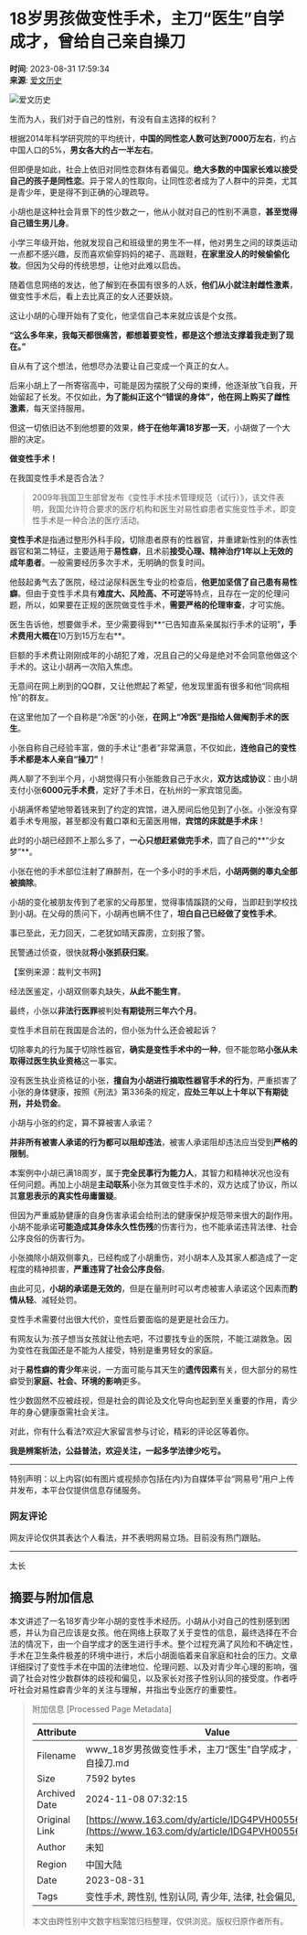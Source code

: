 # 18岁男孩做变性手术，主刀“医生”自学成才，曾给自己亲自操刀

**时间**: 2023-08-31 17:59:34  
**来源**: [爱文历史](https://www.163.com/dy/media/T1671804244702.html)  

![爱文历史](https://nimg.ws.126.net/?url=http://cms-bucket.ws.126.net/2022/1223/6e429773p00rnc6vj0008c000dw00dwc.png&thumbnail=160y160&quality=80&type=jpg)

生而为人，我们对于自己的性别，有没有自主选择的权利？

根据2014年科学研究院的平均统计，**中国的同性恋人数可达到7000万左右**，约占中国人口的5%，**男女各大约占一半左右**。

但即便是如此，社会上依旧对同性恋群体有着偏见。**绝大多数的中国家长难以接受自己的孩子是同性恋**。异于常人的性取向，让同性恋者成为了人群中的异类，尤其是青少年，更是得不到正确的心理疏导。

小胡也是这种社会背景下的性少数之一，他从小就对自己的性别不满意，**甚至觉得自己错生男儿身**。

小学三年级开始，他就发现自己和班级里的男生不一样，他对男生之间的球类运动一点都不感兴趣，反而喜欢偷穿妈妈的裙子、高跟鞋，**在家里没人的时候偷偷化妆**。但因为父母的传统思想，让他对此难以启齿。

随着信息网络的发达，他了解到在泰国有很多的人妖，**他们从小就注射雌性激素**，做变性手术后，看上去比真正的女人还要妖娆。

这让小胡的心理开始有了变化，他坚信自己本来就应该是个女孩。

**“这么多年来，我每天都很痛苦，都想着要变性，都是这个想法支撑着我走到了现在。”**

自从有了这个想法，他想尽办法要让自己变成一个真正的女人。

后来小胡上了一所寄宿高中，可能是因为摆脱了父母的束缚，他逐渐放飞自我，开始留起了长发。不仅如此，**为了能纠正这个“错误的身体”，他在网上购买了雌性激素**，每天坚持服用。

但这一切依旧达不到他想要的效果，**终于在他年满18岁那一天**，小胡做了一个大胆的决定。

**做变性手术！**

在我国变性手术是否合法？

> 2009年我国卫生部曾发布《变性手术技术管理规范（试行）》，该文件表明，我国允许符合要求的医疗机构和医生对易性癖患者实施变性手术，即变性手术是一种合法的医疗活动。

**变性手术**是指通过整形外科手段，切除患者原有的性器官，并重建新性别的体表性器官和第二特征，主要适用于**易性癖**，且术前**接受心理、精神治疗1年以上无效的成年患者**。一般需要经历多次手术，无明确的恢复时间。

他鼓起勇气去了医院，经过泌尿科医生专业的检查后，**他更加坚信了自己患有易性癖**。但由于变性手术具有**难度大、风险高、不可逆**等特点，且存在一定的伦理问题，所以，如果要在正规的医院做变性手术，**需要严格的伦理审查**，才可实施。

医生告诉他，想要做手术，至少需要得到**“已告知直系亲属拟行手术的证明”**，手术费用大概在**10万到15万左右**。

巨额的手术费让刚刚成年的小胡犯了难，况且自己的父母是绝对不会同意他做这个手术的。这让小胡再一次陷入焦虑。

无意间在网上刷到的QQ群，又让他燃起了希望，他发现里面有很多和他“同病相怜”的群友。

在这里他加了一个自称是“冷医”的小张，**在网上“冷医”是指给人做阉割手术的医生**。

小张自称自己经验丰富，做的手术让“患者”非常满意，不仅如此，**连他自己的变性手术都是本人亲自“操刀”**！

两人聊了不到半个月，小胡觉得只有小张能救自己于水火，**双方达成协议**：由小胡支付小张**6000元手术费**，定好了手术日，在杭州的一家宾馆见面。

小胡满怀希望地带着钱来到了约定的宾馆，进入房间后他见到了小张。小张没有穿着手术专用服，甚至都没有戴口罩和无菌医用帽，**宾馆的床就是手术床**！

此时的小胡已经顾不上那么多了，**一心只想赶紧做完手术**，圆了自己的**“少女梦”**。

小张在他的手术部位注射了麻醉剂，在一个多小时的手术后，**小胡两侧的睾丸全部被摘除**。

小胡的变化被朋友传到了老家的父母那里，觉得事情蹊跷的父母，当即赶到学校找到小胡。在父母的质问下，小胡再也瞒不住了，**坦白自己已经做了变性手术**。

事已至此，无力回天，二老犹如晴天霹雳，立刻报了警。

民警通过侦查，很快就**将小张抓获归案**。

【案例来源：裁判文书网】

经法医鉴定，小胡双侧睾丸缺失，**从此不能生育**。

最终，小张以**非法行医罪**被判处**有期徒刑三年六个月**。

变性手术目前在我国是合法的，但小张为什么还会被起诉？

切除睾丸的行为属于切除性器官，**确实是变性手术中的一种**，但不能忽略**小张从未取得过医生执业资格**这一事实。

没有医生执业资格证的小张，**擅自为小胡进行摘取性器官手术的行为**，严重损害了小张的身体健康，按照《刑法》第336条的规定，**应处三年以上十年以下有期徒刑，并处罚金**。

小胡与小张的约定，算不算被害人承诺？

**并非所有被害人承诺的行为都可以阻却违法**，被害人承诺阻却违法应当受到**严格的限制**。

本案例中小胡已满18周岁，属于**完全民事行为能力人**，其智力和精神状况也没有任何问题。再加上小胡是**主动联系**小张为其做变性手术的，双方达成了协议，所以其**意思表示的真实性毋庸置疑**。

但因为严重威胁健康的自身伤害承诺会给刑法的健康保护规范带来很大的副作用。小胡不能承诺**可能造成其身体永久性伤残**的伤害行为，也不能承诺违背法律、社会公序良俗的伤害行为。

小张摘除小胡双侧睾丸，已经构成了小胡重伤，对小胡本人及其家人都造成了一定程度的精神损害，**严重违背了社会公序良俗**。

由此可见，**小胡的承诺是无效的**，但是在量刑时可以考虑被害人承诺这个因素而**酌情从轻**、减轻处罚。

变性手术需要付出很大代价，变性后要面临的是更是社会压力。

有网友认为:孩子想当女孩就让他去吧，不过要找专业的医院，不能江湖救急。因为变性在我国还是不能为人接受，特别是重男轻女的家庭。

对于**易性癖的青少年**来说，一方面可能与其天生的**遗传因素**有关，但大部分的易性癖受到**家庭、社会、环境的影响**更多。

性少数固然不应被歧视，但是社会的舆论及文化导向也起到至关重要的作用，青少年的身心健康亟需社会关注。

对此，你有什么看法?欢迎大家留言参与讨论，精彩的评论区等着你。

**我是辨案析法，公益普法，欢迎关注，一起多学法律少吃亏。**

---

特别声明：以上内容(如有图片或视频亦包括在内)为自媒体平台“网易号”用户上传并发布，本平台仅提供信息存储服务。

### 网友评论
网友评论仅供其表达个人看法，并不表明网易立场。目前没有热门跟贴。

--- 

太长

## 摘要与附加信息

<!-- tcd_abstract -->
本文讲述了一名18岁青少年小胡的变性手术经历。小胡从小对自己的性别感到困惑，并认为自己应该是女孩。他在网络上获取了关于变性的信息，最终选择在不合法的情况下，由一个自学成才的医生进行手术。整个过程充满了风险和不确定性，手术在卫生条件极差的环境中进行，术后小胡面临着来自家庭和社会的压力。文章详细探讨了变性手术在中国的法律地位、伦理问题、以及对青少年心理的影响，强调了社会对性少数群体的歧视和偏见，以及家长对孩子性别认同的接受度。作者呼吁社会对易性癖青少年的关注与理解，并指出专业医疗的重要性。
<!-- tcd_abstract_end -->

> 附加信息 [Processed Page Metadata]
>
> | Attribute       | Value                                  |
> |-----------------|----------------------------------------|
> | Filename        | www_18岁男孩做变性手术，主刀“医生”自学成才，曾给自己亲自操刀.md                             |
> | Size            | 7592 bytes                           |
> | Archived Date   | 2024-11-08 07:32:15                             |
> | Original Link   | [https://www.163.com/dy/article/IDG4PVH0055619Z9.html](https://www.163.com/dy/article/IDG4PVH0055619Z9.html)                       |
> | Author          | 未知                               |
> | Region          | 中国大陆                               |
> | Date            | 2023-08-31                                 |
> | Tags            | 变性手术, 跨性别, 性别认同, 青少年, 法律, 社会偏见, 医疗资源                                 |
>
> 本文由跨性别中文数字档案馆归档整理，仅供浏览。版权归原作者所有。
>